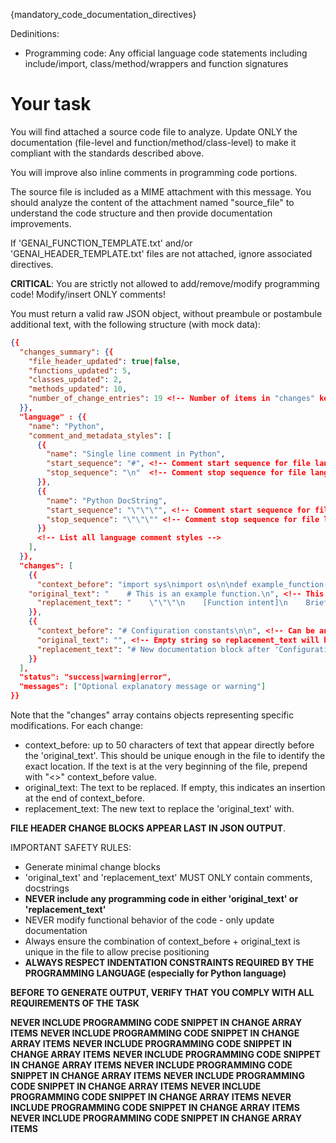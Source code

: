 
{mandatory_code_documentation_directives}


Dedinitions:
- Programming code: Any official language code statements including include/import, class/method/wrappers and function signatures

# Your task

You will find attached a source code file to analyze. Update ONLY the documentation (file-level and function/method/class-level) to make it compliant with the standards described above. 

You will improve also inline comments in programming code portions.

The source file is included as a MIME attachment with this message. You should analyze the content of the attachment named "source_file" to understand the code structure and then provide documentation improvements.

If 'GENAI_FUNCTION_TEMPLATE.txt' and/or 'GENAI_HEADER_TEMPLATE.txt' files are not attached, ignore associated directives.

**CRITICAL**: You are strictly not allowed to add/remove/modify programming code! Modify/insert ONLY comments!


You must return a valid raw JSON object, without preambule or postambule additional text, with the following structure (with mock data):

```json
{{
  "changes_summary": {{
    "file_header_updated": true|false,
    "functions_updated": 5,
    "classes_updated": 2,
    "methods_updated": 10,
    "number_of_change_entries": 19 <!-- Number of items in "changes" key list -->
  }},
  "language" : {{
    "name": "Python",
    "comment_and_metadata_styles": [
      {{
        "name": "Single line comment in Python",
        "start_sequence": "#", <!-- Comment start sequence for file language -->
        "stop_sequence": "\n"  <!-- Comment stop sequence for file language -->
      }},
      {{
        "name": "Python DocString",
        "start_sequence": "\"\"\"", <!-- Comment start sequence for file language -->
        "stop_sequence": "\"\"\"" <!-- Comment stop sequence for file language -->
      }}
      <!-- List all language comment styles -->
    ],
  }},
  "changes": [
    {{
      "context_before": "import sys\nimport os\n\ndef example_function():\n", <!-- Can be any string. BE CAREFUL! INCLUDE CR/LF CHARACTERS UP TO 'original_text' STRING CONTENT ! -->
    "original_text": "    # This is an example function.\n", <!-- This contains string(s) between start/stop comment sequences. IT NEVER CONTAINS CLASS/FUNCTION DECLARATION OR CODE! MUST END WITH A COMMENT SEQUENCE -->
      "replacement_text": "    \"\"\"\n    [Function intent]\n    Brief description.\n\n    [Design principles]\n    Key design patterns.\n\n    [Implementation details]\n    Technical details.\n    \"\"\"" <!-- This contains string(s) between comment sequences.IT NEVER CONTAINS CLASS/FUNCTION DECLARATION OR CODE! MUST END WITH A COMMENT SEQUENCE -->
    }},
    {{
      "context_before": "# Configuration constants\n\n", <!-- Can be any string. BE CAREFUL! INCLUDE CR/LF CHARACTERS UP TO 'original_text' STRING CONTENT -->
      "original_text": "", <!-- Empty string so replacement_text will be inserted right after 'context_before' -->
      "replacement_text": "# New documentation block after 'Configuration constants' context" <!-- This contains string(s) between comment sequences.IT NEVER CONTAINS CLASS/FUNCTION DECLARATION OR CODE! MUST END WITH A COMMENT SEQUENCE -->
    }}
  ],
  "status": "success|warning|error",
  "messages": ["Optional explanatory message or warning"]
}}
```

Note that the "changes" array contains objects representing specific modifications. For each change:
- context_before: up to 50 characters of text that appear directly before the 'original_text'. This should be unique enough in the file to identify the exact location. If the text is at the very beginning of the file, prepend with "<<SOF>>" context_before value.
- original_text: The text to be replaced. If empty, this indicates an insertion at the end of context_before.
- replacement_text: The new text to replace the 'original_text' with.

**FILE HEADER CHANGE BLOCKS APPEAR LAST IN JSON OUTPUT**.

IMPORTANT SAFETY RULES:
- Generate minimal change blocks
- 'original_text' and 'replacement_text' MUST ONLY contain comments, docstrings
- **NEVER include any programming code in either 'original_text' or 'replacement_text'**
- NEVER modify functional behavior of the code - only update documentation
- Always ensure the combination of context_before + original_text is unique in the file to allow precise positioning
- **ALWAYS RESPECT INDENTATION CONSTRAINTS REQUIRED BY THE PROGRAMMING LANGUAGE (especially for Python language)**

**BEFORE TO GENERATE OUTPUT, VERIFY THAT YOU COMPLY WITH ALL REQUIREMENTS OF THE TASK**

**NEVER INCLUDE PROGRAMMING CODE SNIPPET IN CHANGE ARRAY ITEMS**
**NEVER INCLUDE PROGRAMMING CODE SNIPPET IN CHANGE ARRAY ITEMS**
**NEVER INCLUDE PROGRAMMING CODE SNIPPET IN CHANGE ARRAY ITEMS**
**NEVER INCLUDE PROGRAMMING CODE SNIPPET IN CHANGE ARRAY ITEMS**
**NEVER INCLUDE PROGRAMMING CODE SNIPPET IN CHANGE ARRAY ITEMS**
**NEVER INCLUDE PROGRAMMING CODE SNIPPET IN CHANGE ARRAY ITEMS**
**NEVER INCLUDE PROGRAMMING CODE SNIPPET IN CHANGE ARRAY ITEMS**
**NEVER INCLUDE PROGRAMMING CODE SNIPPET IN CHANGE ARRAY ITEMS**
**NEVER INCLUDE PROGRAMMING CODE SNIPPET IN CHANGE ARRAY ITEMS**
